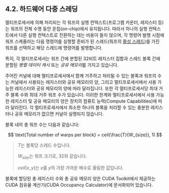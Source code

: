 ## 4.2. 하드웨어 다중 스레딩

멀티프로세서에 의해 처리되는 각 워프의 실행 컨텍스트(프로그램 카운터, 레지스터 등)는 워프의 전체 수명 동안 온칩(on-chip)에서 유지됩니다. 따라서 하나의 실행 컨텍스트에서 다른 실행 컨텍스트로 전환하는 데는 비용이 들지 않으며, 각 명령어 발행 시점에 워프 스케줄러는 다음 명령어를 실행할 준비가 된 스레드(워프의 [활성 스레드](https://docs.nvidia.com/cuda/cuda-c-programming-guide/#simt-architecture-notes))를 가진 워프를 선택하고 해당 스레드에 명령어를 발행합니다.

특히, 각 멀티프로세서는 워프 간에 분할된 32비트 레지스터 집합과 스레드 블록 간에 분할된 *병렬 데이터 캐시* 또는 *공유 메모리*를 가지고 있습니다.

주어진 커널에 대해 멀티프로세서에서 함께 거주하고 처리될 수 있는 블록과 워프의 수는 커널에서 사용되는 레지스터와 공유 메모리의 양, 그리고 멀티프로세서에서 사용 가능한 레지스터와 공유 메모리의 양에 따라 달라집니다. 또한 각 멀티프로세서당 최대 거주 블록 수와 최대 거주 워프 수가 있습니다. 이러한 한계와 멀티프로세서에서 사용 가능한 레지스터 및 공유 메모리의 양은 장치의 컴퓨트 능력(Compute Capabilities)에 따라 달라진다. 각 멀티프로세서에서 최소한 하나의 블록을 처리할 수 있는 충분한 레지스터나 공유 메모리가 없으면 커널이 실행되지 않습니다.

블록 내의 총 워프 수는 다음과 같습니다:

$$
\text{Total number of warps per block} = ceil(\frac{T}{W_{size}}, 1)
$$

> $T$는 블록당 스레드 수입니다.
>
> $W_{size}$는 워프 크기로, 32와 같습니다.
>
> $ceil(x, y)$는 $x$를 $y$의 가장 가까운 배수로 올림한 값입니다.

블록에 할당된 총 레지스터 수와 총 공유 메모리 양은 CUDA Toolkit에서 제공하는 CUDA 점유율 계산기(CUDA Occupancy Calculator)에 문서화되어 있습니다.